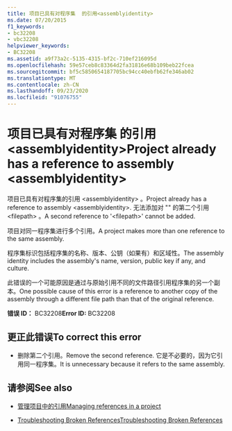 ```yaml
---
title: 项目已具有对程序集  的引用<assemblyidentity>
ms.date: 07/20/2015
f1_keywords:
- bc32208
- vbc32208
helpviewer_keywords:
- BC32208
ms.assetid: a9f73a2c-5135-4315-bf2c-710ef216095d
ms.openlocfilehash: 59e57ceb8c83364d2fa31816e68b109beb22fcea
ms.sourcegitcommit: bf5c5850654187705bc94cc40ebfb62fe346ab02
ms.translationtype: MT
ms.contentlocale: zh-CN
ms.lasthandoff: 09/23/2020
ms.locfileid: "91076755"
---
```

# <a name="project-already-has-a-reference-to-assembly-assemblyidentity"></a><span data-ttu-id="295f7-102">项目已具有对程序集  的引用\<assemblyidentity></span><span class="sxs-lookup"><span data-stu-id="295f7-102">Project already has a reference to assembly \<assemblyidentity></span></span>

<span data-ttu-id="295f7-103">项目已具有对程序集的引用 \<assemblyidentity> 。</span><span class="sxs-lookup"><span data-stu-id="295f7-103">Project already has a reference to assembly \<assemblyidentity>.</span></span> <span data-ttu-id="295f7-104">无法添加对 "" 的第二个引用 \<filepath> 。</span><span class="sxs-lookup"><span data-stu-id="295f7-104">A second reference to '\<filepath>' cannot be added.</span></span>  
  
 <span data-ttu-id="295f7-105">项目对同一程序集进行多个引用。</span><span class="sxs-lookup"><span data-stu-id="295f7-105">A project makes more than one reference to the same assembly.</span></span>  
  
 <span data-ttu-id="295f7-106">程序集标识包括程序集的名称、版本、公钥（如果有）和区域性。</span><span class="sxs-lookup"><span data-stu-id="295f7-106">The assembly identity includes the assembly's name, version, public key if any, and culture.</span></span>  
  
 <span data-ttu-id="295f7-107">此错误的一个可能原因是通过与原始引用不同的文件路径引用程序集的另一个副本。</span><span class="sxs-lookup"><span data-stu-id="295f7-107">One possible cause of this error is a reference to another copy of the assembly through a different file path than that of the original reference.</span></span>  
  
 <span data-ttu-id="295f7-108">**错误 ID：** BC32208</span><span class="sxs-lookup"><span data-stu-id="295f7-108">**Error ID:** BC32208</span></span>  
  
## <a name="to-correct-this-error"></a><span data-ttu-id="295f7-109">更正此错误</span><span class="sxs-lookup"><span data-stu-id="295f7-109">To correct this error</span></span>  
  
- <span data-ttu-id="295f7-110">删除第二个引用。</span><span class="sxs-lookup"><span data-stu-id="295f7-110">Remove the second reference.</span></span> <span data-ttu-id="295f7-111">它是不必要的，因为它引用同一程序集。</span><span class="sxs-lookup"><span data-stu-id="295f7-111">It is unnecessary because it refers to the same assembly.</span></span>  
  
## <a name="see-also"></a><span data-ttu-id="295f7-112">请参阅</span><span class="sxs-lookup"><span data-stu-id="295f7-112">See also</span></span>

- [<span data-ttu-id="295f7-113">管理项目中的引用</span><span class="sxs-lookup"><span data-stu-id="295f7-113">Managing references in a project</span></span>](/visualstudio/ide/managing-references-in-a-project)

- [<span data-ttu-id="295f7-114">Troubleshooting Broken References</span><span class="sxs-lookup"><span data-stu-id="295f7-114">Troubleshooting Broken References</span></span>](/visualstudio/ide/troubleshooting-broken-references)
